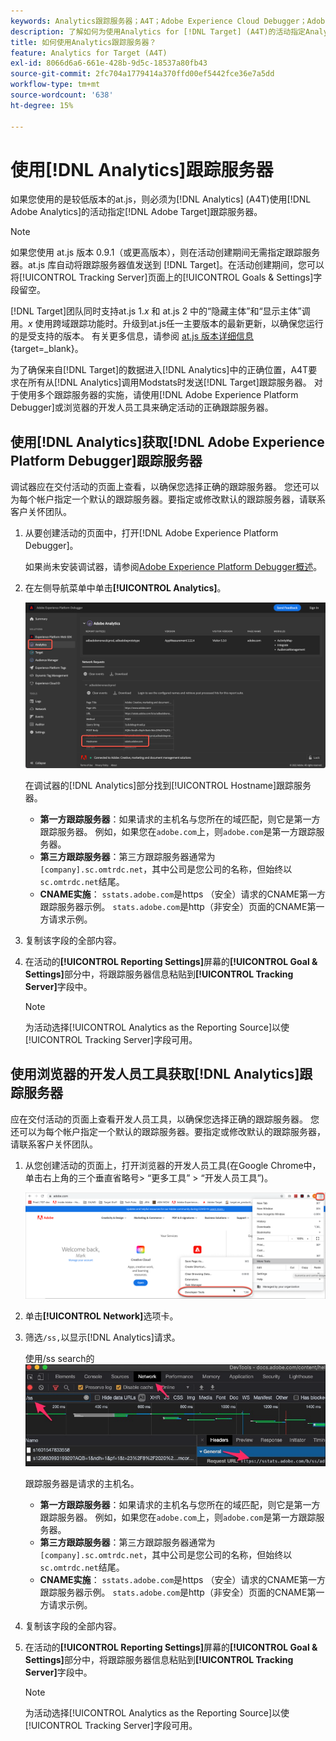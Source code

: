 ```yaml
---
keywords: Analytics跟踪服务器；A4T；Adobe Experience Cloud Debugger；Adobe Experience Platform Debugger；报表源；开发人员工具
description: 了解如何为使用Analytics for [!DNL Target] (A4T)的活动指定Analytics跟踪服务器（如果您使用的是较低版本的at.js）。
title: 如何使用Analytics跟踪服务器？
feature: Analytics for Target (A4T)
exl-id: 8066d6a6-661e-428b-9d5c-18537a80fb43
source-git-commit: 2fc704a1779414a370ffd00ef5442fce36e7a5dd
workflow-type: tm+mt
source-wordcount: '638'
ht-degree: 15%

---
```


# 使用[!DNL Analytics]跟踪服务器

如果您使用的是较低版本的at.js，则必须为[!DNL Analytics] (A4T)使用[!DNL Adobe Analytics]的活动指定[!DNL Adobe Target]跟踪服务器。

>[!NOTE]
>
>如果您使用 at.js 版本 0.9.1（或更高版本），则在活动创建期间无需指定跟踪服务器。at.js 库自动将跟踪服务器值发送到 [!DNL Target]。在活动创建期间，您可以将[!UICONTROL Tracking Server]页面上的[!UICONTROL Goals & Settings]字段留空。
>
>[!DNL Target]团队同时支持at.js 1.*x* 和 at.js 2 中的“隐藏主体”和“显示主体”调用。*x* 使用跨域跟踪功能时。升级到at.js任一主要版本的最新更新，以确保您运行的是受支持的版本。 有关更多信息，请参阅 [at.js 版本详细信息](https://experienceleague.adobe.com/docs/target-dev/developer/client-side/at-js-implementation/target-atjs-versions.html?lang=zh-Hans){target=_blank}。

为了确保来自[!DNL Target]的数据进入[!DNL Analytics]中的正确位置，A4T要求在所有从[!DNL Analytics]调用Modstats时发送[!DNL Target]跟踪服务器。 对于使用多个跟踪服务器的实施，请使用[!DNL Adobe Experience Platform Debugger]或浏览器的开发人员工具来确定活动的正确跟踪服务器。

## 使用[!DNL Analytics]获取[!DNL Adobe Experience Platform Debugger]跟踪服务器

调试器应在交付活动的页面上查看，以确保您选择正确的跟踪服务器。 您还可以为每个帐户指定一个默认的跟踪服务器。要指定或修改默认的跟踪服务器，请联系客户关怀团队。

1. 从要创建活动的页面中，打开[!DNL Adobe Experience Platform Debugger]。

   如果尚未安装调试器，请参阅[Adobe Experience Platform Debugger概述](https://experienceleague.adobe.com/docs/platform-learn/data-collection/debugger/overview.html?lang=zh-Hans)。

1. 在左侧导航菜单中单击&#x200B;**[!UICONTROL Analytics]**。

   ![Screen_DebuggerTrackServ图像](assets/Screen_DebuggerTrackServ.png)

   在调试器的[!DNL Analytics]部分找到[!UICONTROL Hostname]跟踪服务器。

   * **第一方跟踪服务器**：如果请求的主机名与您所在的域匹配，则它是第一方跟踪服务器。 例如，如果您在`adobe.com`上，则`adobe.com`是第一方跟踪服务器。
   * **第三方跟踪服务器**：第三方跟踪服务器通常为`[company].sc.omtrdc.net`，其中公司是您公司的名称，但始终以`sc.omtrdc.net`结尾。
   * **CNAME实施**： `sstats.adobe.com`是https （安全）请求的CNAME第一方跟踪服务器示例。 `stats.adobe.com`是http（非安全）页面的CNAME第一方请求示例。

1. 复制该字段的全部内容。

1. 在活动的&#x200B;**[!UICONTROL Reporting Settings]**&#x200B;屏幕的&#x200B;**[!UICONTROL Goal & Settings]**&#x200B;部分中，将跟踪服务器信息粘贴到&#x200B;**[!UICONTROL Tracking Server]**&#x200B;字段中。

   >[!NOTE]
   >
   >为活动选择[!UICONTROL Analytics as the Reporting Source]以使[!UICONTROL Tracking Server]字段可用。

## 使用浏览器的开发人员工具获取[!DNL Analytics]跟踪服务器

应在交付活动的页面上查看开发人员工具，以确保您选择正确的跟踪服务器。 您还可以为每个帐户指定一个默认的跟踪服务器。要指定或修改默认的跟踪服务器，请联系客户关怀团队。

1. 从您创建活动的页面上，打开浏览器的开发人员工具(在Google Chrome中，单击右上角的三个垂直省略号> “更多工具” > “开发人员工具”)。

   ![Chrome开发人员工具](/help/main/c-integrating-target-with-mac/a4t/assets/chrome-dev-tools.png)

1. 单击&#x200B;**[!UICONTROL Network]**&#x200B;选项卡。

1. 筛选`/ss,`以显示[!DNL Analytics]请求。

   使用/ss search的![Chrome开发人员工具](/help/main/c-integrating-target-with-mac/a4t/assets/chrome-search.png)

   跟踪服务器是请求的主机名。

   * **第一方跟踪服务器**：如果请求的主机名与您所在的域匹配，则它是第一方跟踪服务器。 例如，如果您在`adobe.com`上，则`adobe.com`是第一方跟踪服务器。
   * **第三方跟踪服务器**：第三方跟踪服务器通常为`[company].sc.omtrdc.net`，其中公司是您公司的名称，但始终以`sc.omtrdc.net`结尾。
   * **CNAME实施**： `sstats.adobe.com`是https （安全）请求的CNAME第一方跟踪服务器示例。 `stats.adobe.com`是http（非安全）页面的CNAME第一方请求示例。

1. 复制该字段的全部内容。

1. 在活动的&#x200B;**[!UICONTROL Reporting Settings]**&#x200B;屏幕的&#x200B;**[!UICONTROL Goal & Settings]**&#x200B;部分中，将跟踪服务器信息粘贴到&#x200B;**[!UICONTROL Tracking Server]**&#x200B;字段中。

   >[!NOTE]
   >
   >为活动选择[!UICONTROL Analytics as the Reporting Source]以使[!UICONTROL Tracking Server]字段可用。
